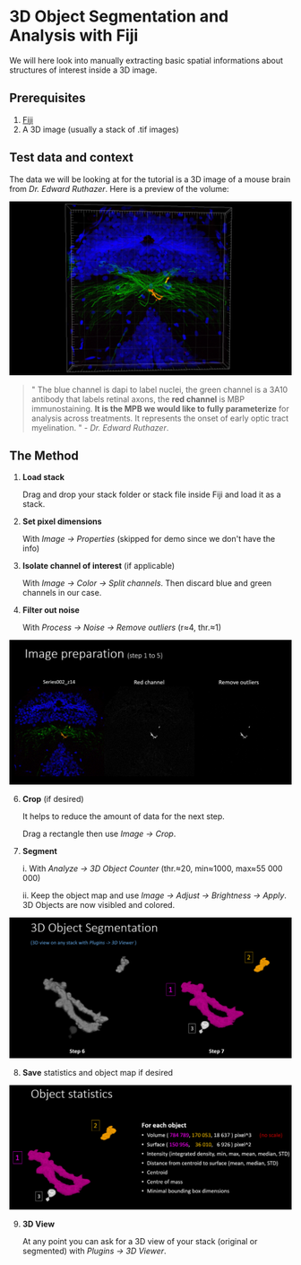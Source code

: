 # 3D Object Segmentation and Analysis with Fiji

We will here look into manually extracting basic spatial informations about structures of interest inside a 3D image. 

## Prerequisites

1. [Fiji](https://imagej.net/Fiji/Downloads)
2. A 3D image (usually a stack of .tif images)

 

## Test data and context

The data we will be looking at for the tutorial is a 3D image of a mouse brain from *Dr. Edward Ruthazer*. Here is a preview of the volume:

![3D Test Image Preview](Sources\HOWTO-3DSegmentation\data3DPreview.png)

> " The blue channel is dapi to label nuclei, the green channel is a 3A10 antibody that labels retinal axons, the **red channel** is MBP immunostaining. **It is the MPB we would like to fully parameterize** for analysis across treatments. It represents the onset of early optic tract myelination. " - *Dr. Edward Ruthazer*.

 

## The Method

1. **Load stack**

   Drag and drop your stack folder or stack file inside Fiji and load it as a stack. 

2. **Set pixel dimensions**

   With *Image -> Properties* (skipped for demo since we don't have the info)

3. **Isolate channel of interest** (if applicable) 

   With *Image -> Color -> Split channels*. Then discard blue and green channels in our case.

5. **Filter out noise**

   With *Process -> Noise -> Remove outliers* (r≈4, thr.≈1)

![](Sources\HOWTO-3DSegmentation\prep.PNG)

6. **Crop** (if desired)

   It helps to reduce the amount of data for the next step.

   Drag a rectangle then use *Image -> Crop*.

7. **Segment**

   i. With *Analyze -> 3D Object Counter* (thr.≈20, min≈1000, max≈55 000 000)

   ii. Keep the object map and use *Image -> Adjust -> Brightness -> Apply*. 3D Objects are now visibled and colored.

![](Sources\HOWTO-3DSegmentation\segment.PNG)

8. **Save** statistics and object map if desired

![](Sources\HOWTO-3DSegmentation\results.PNG)

9. **3D View**

   At any point you can ask for a 3D view of your stack (original or segmented) with *Plugins -> 3D Viewer*.

